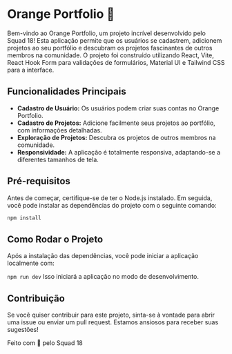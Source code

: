 # Orange Portfolio 🍊

Bem-vindo ao Orange Portfolio, um projeto incrível desenvolvido pelo Squad 18! Esta aplicação permite que os usuários se cadastrem, adicionem projetos ao seu portfólio e descubram os projetos fascinantes de outros membros na comunidade. O projeto foi construído utilizando React, Vite, React Hook Form para validações de formulários, Material UI e Tailwind CSS para a interface.

## Funcionalidades Principais

- **Cadastro de Usuário:** Os usuários podem criar suas contas no Orange Portfolio.
- **Cadastro de Projetos:** Adicione facilmente seus projetos ao portfólio, com informações detalhadas.
- **Exploração de Projetos:** Descubra os projetos de outros membros na comunidade.
- **Responsividade:** A aplicação é totalmente responsiva, adaptando-se a diferentes tamanhos de tela.

## Pré-requisitos

Antes de começar, certifique-se de ter o Node.js instalado. Em seguida, você pode instalar as dependências do projeto com o seguinte comando:

```bash
npm install
```

## Como Rodar o Projeto
Após a instalação das dependências, você pode iniciar a aplicação localmente com:

`npm run dev`
Isso iniciará a aplicação no modo de desenvolvimento.

## Contribuição
Se você quiser contribuir para este projeto, sinta-se à vontade para abrir uma issue ou enviar um pull request. Estamos ansiosos para receber suas sugestões!


Feito com 🧡 pelo Squad 18



